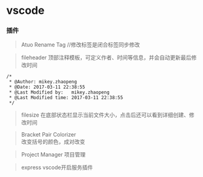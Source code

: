 # vscode
### 插件
> Atuo Rename Tag   //修改标签是闭合标签同步修改

> fileheader
顶部注释模板，可定义作者、时间等信息，并会自动更新最后修改时间
```
/*
 * @Author: mikey.zhaopeng 
 * @Date: 2017-03-11 22:38:55 
 * @Last Modified by:   mikey.zhaopeng 
 * @Last Modified time: 2017-03-11 22:38:55 
 */
```

> filesize 
在底部状态栏显示当前文件大小，点击后还可以看到详细创建、修改时间

> Bracket Pair Colorizer  
改变括号的颜色，成对改变

> Project Manager
项目管理

> express  vscode开启服务插件




